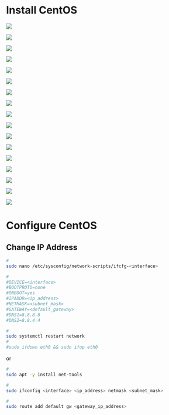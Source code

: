 # Install CentOS

![](https://github.com/JonmarCorpuz/Procedures/blob/main/CentOS%20Server/Assets/TACACS%20pt1.jpg)

![](https://github.com/JonmarCorpuz/Procedures/blob/main/CentOS%20Server/Assets/TACACS%20pt12.jpg)

![](https://github.com/JonmarCorpuz/Procedures/blob/main/CentOS%20Server/Assets/TACACS%20pt3.jpg)

![](https://github.com/JonmarCorpuz/Procedures/blob/main/CentOS%20Server/Assets/TACACS%20pt4.jpg)

![](https://github.com/JonmarCorpuz/Procedures/blob/main/CentOS%20Server/Assets/TACACS%20pt5.jpg)

![](https://github.com/JonmarCorpuz/Procedures/blob/main/CentOS%20Server/Assets/TACACS%20pt6.jpg)

![](https://github.com/JonmarCorpuz/Procedures/blob/main/CentOS%20Server/Assets/TACACS%20pt7.jpg)

![](https://github.com/JonmarCorpuz/Procedures/blob/main/CentOS%20Server/Assets/TACACS%20pt8.jpg)

![](https://github.com/JonmarCorpuz/Procedures/blob/main/CentOS%20Server/Assets/TACACS%20pt9.jpg)

![](https://github.com/JonmarCorpuz/Procedures/blob/main/CentOS%20Server/Assets/TACACS%20pt10.jpg)

![](https://github.com/JonmarCorpuz/Procedures/blob/main/CentOS%20Server/Assets/TACACS%20pt11.jpg)

![](https://github.com/JonmarCorpuz/Procedures/blob/main/CentOS%20Server/Assets/TACACS%20pt12.jpg)

![](https://github.com/JonmarCorpuz/Procedures/blob/main/CentOS%20Server/Assets/TACACS%20pt13.jpg)

![](https://github.com/JonmarCorpuz/Procedures/blob/main/CentOS%20Server/Assets/TACACS%20pt14.jpg)

![](https://github.com/JonmarCorpuz/Procedures/blob/main/CentOS%20Server/Assets/TACACS%20pt15.jpg)

![](https://github.com/JonmarCorpuz/Procedures/blob/main/CentOS%20Server/Assets/TACACS%20pt16.jpg)

![](https://github.com/JonmarCorpuz/SecondBrain/blob/main/Assets/Whitespace.png)

# Configure CentOS

## Change IP Address

```Bash
#
sudo nano /etc/sysconfig/network-scripts/ifcfg-<interface>

# 
#DEVICE=<interface>
#BOOTPROTO=none
#ONBOOT=yes
#IPADDR=<ip_address>
#NETMASK=<subnet_mask>
#GATEWAY=<default_gateway>
#DNS1=8.8.8.8
#DNS2=8.8.4.4

#
sudo systemctl restart network
#
#sudo ifdown eth0 && sudo ifup eth0
```
or
```Bash
#
sudo apt -y install net-tools

#
sudo ifconfig <interface> <ip_address> netmask <subnet_mask>

#
sudo route add default gw <gateway_ip_address>
```
